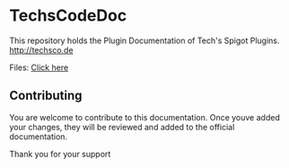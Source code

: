 # TechsCodeDoc
This repository holds the Plugin Documentation of Tech's Spigot Plugins. http://techsco.de

Files: [Click here](https://github.com/TechsCode/TechsCodeDoc/tree/master/docs)

## Contributing

You are welcome to contribute to this documentation. Once youve added your changes, they will be reviewed and added to
the official documentation.

Thank you for your support
